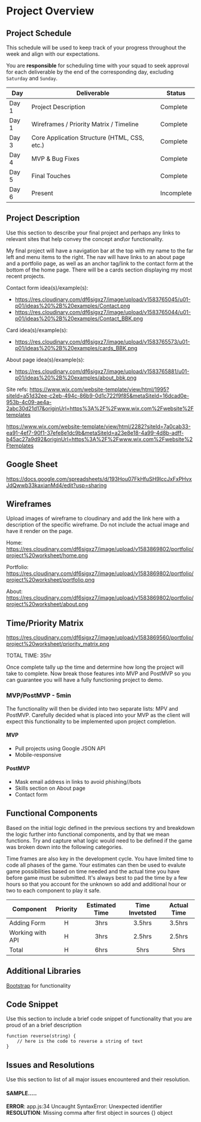 # Project Overview

## Project Schedule

This schedule will be used to keep track of your progress throughout the week and align with our expectations.  

You are **responsible** for scheduling time with your squad to seek approval for each deliverable by the end of the corresponding day, excluding `Saturday` and `Sunday`.

|  Day | Deliverable | Status
|---|---| ---|
|Day 1| Project Description | Complete
|Day 1| Wireframes / Priority Matrix / Timeline | Complete
|Day 3| Core Application Structure (HTML, CSS, etc.) | Complete
|Day 4| MVP & Bug Fixes | Complete
|Day 5| Final Touches | Complete
|Day 6| Present | Incomplete


## Project Description

Use this section to describe your final project and perhaps any links to relevant sites that help convey the concept and\or functionality.

My final project will have a navigation bar at the top with my name to the far left and menu items to the right. The nav will have links to an about page and a portfolio page, as well as an anchor tag/link to the contact form at the bottom of the home page. There will be a cards section displaying my most recent projects.

Contact form idea(s)/example(s):
- https://res.cloudinary.com/df6sigxz7/image/upload/v1583765045/u01-p01/ideas%20%2B%20examples/Contact.png
- https://res.cloudinary.com/df6sigxz7/image/upload/v1583765044/u01-p01/ideas%20%2B%20examples/Contact_BBK.png

Card idea(s)/example(s):
- https://res.cloudinary.com/df6sigxz7/image/upload/v1583765573/u01-p01/ideas%20%2B%20examples/cards_BBK.png

About page idea(s)/example(s):
- https://res.cloudinary.com/df6sigxz7/image/upload/v1583765881/u01-p01/ideas%20%2B%20examples/about_bbk.png

Site refs:
https://www.wix.com/website-template/view/html/1995?siteId=a51d32ee-c2eb-494c-86b9-0d1c722f9f85&metaSiteId=16dcad0e-953b-4c09-ae4a-2abc30d21d17&originUrl=https%3A%2F%2Fwww.wix.com%2Fwebsite%2Ftemplates

https://www.wix.com/website-template/view/html/2282?siteId=7a0cab33-ea91-4ef7-90f1-37efe8e1dc9b&metaSiteId=a23e8e18-4a99-4d8b-adff-b45ac27a9d92&originUrl=https%3A%2F%2Fwww.wix.com%2Fwebsite%2Ftemplates

## Google Sheet

https://docs.google.com/spreadsheets/d/193Hou07FkHfuSH9IccJxFxPHvxJdQwwb33kaxianMd4/edit?usp=sharing

## Wireframes

Upload images of wireframe to cloudinary and add the link here with a description of the specific wireframe. Do not include the actual image and have it render on the page. 

Home: https://res.cloudinary.com/df6sigxz7/image/upload/v1583869802/portfolio/project%20worksheet/home.png

Portfolio: https://res.cloudinary.com/df6sigxz7/image/upload/v1583869802/portfolio/project%20worksheet/portfolio.png

About: https://res.cloudinary.com/df6sigxz7/image/upload/v1583869802/portfolio/project%20worksheet/about.png

## Time/Priority Matrix 

https://res.cloudinary.com/df6sigxz7/image/upload/v1583869560/portfolio/project%20worksheet/priority_matrix.png

TOTAL TIME: 35hr

Once complete tally up the time and determine how long the project will take to complete. Now break those features into MVP and PostMVP so you can guarantee you will have a fully functioning project to demo.

### MVP/PostMVP - 5min

The functionality will then be divided into two separate lists: MPV and PostMVP.  Carefully decided what is placed into your MVP as the client will expect this functionality to be implemented upon project completion.  

#### MVP

- Pull projects using Google JSON API
- Mobile-responsive

#### PostMVP 

- Mask email address in links to avoid phishing//bots
- Skills section on About page
- Contact form

## Functional Components

Based on the initial logic defined in the previous sections try and breakdown the logic further into functional components, and by that we mean functions.  Try and capture what logic would need to be defined if the game was broken down into the following categories.

Time frames are also key in the development cycle.  You have limited time to code all phases of the game.  Your estimates can then be used to evalute game possibilities based on time needed and the actual time you have before game must be submitted. It's always best to pad the time by a few hours so that you account for the unknown so add and additional hour or two to each component to play it safe.

| Component | Priority | Estimated Time | Time Invetsted | Actual Time |
| --- | :---: |  :---: | :---: | :---: |
| Adding Form | H | 3hrs| 3.5hrs | 3.5hrs |
| Working with API | H | 3hrs| 2.5hrs | 2.5hrs |
| Total | H | 6hrs| 5hrs | 5hrs |

## Additional Libraries
 [Bootstrap](https://getbootstrap.com/) for functionality 

## Code Snippet

Use this section to include a brief code snippet of functionality that you are proud of an a brief description  

```
function reverse(string) {
	// here is the code to reverse a string of text
}
```

## Issues and Resolutions
 Use this section to list of all major issues encountered and their resolution.

#### SAMPLE.....
**ERROR**: app.js:34 Uncaught SyntaxError: Unexpected identifier                                
**RESOLUTION**: Missing comma after first object in sources {} object
